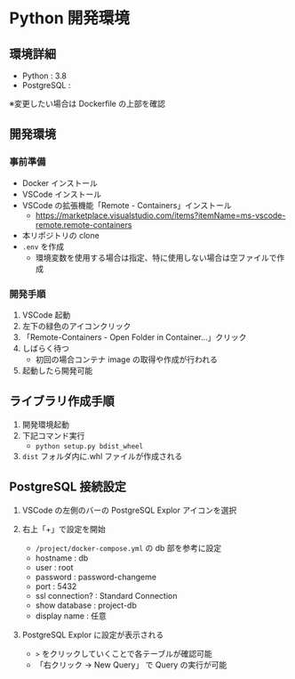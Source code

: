 # Python 開発環境

## 環境詳細

- Python : 3.8
- PostgreSQL :

※変更したい場合は Dockerfile の上部を確認

## 開発環境

### 事前準備

- Docker インストール
- VSCode インストール
- VSCode の拡張機能「Remote - Containers」インストール
  - https://marketplace.visualstudio.com/items?itemName=ms-vscode-remote.remote-containers
- 本リポジトリの clone
- `.env` を作成
  - 環境変数を使用する場合は指定、特に使用しない場合は空ファイルで作成

### 開発手順

1. VSCode 起動
2. 左下の緑色のアイコンクリック
3. 「Remote-Containers - Open Folder in Container...」クリック
4. しばらく待つ
   - 初回の場合コンテナ image の取得や作成が行われる
5. 起動したら開発可能

## ライブラリ作成手順

1. 開発環境起動
2. 下記コマンド実行
   - `python setup.py bdist_wheel`
3. `dist` フォルダ内に.whl ファイルが作成される

## PostgreSQL 接続設定

1. VSCode の左側のバーの PostgreSQL Explor アイコンを選択
2. 右上「+」で設定を開始

   - `/project/docker-compose.yml` の db 部を参考に設定
   - hostname : db
   - user : root
   - password : password-changeme
   - port : 5432
   - ssl connection? : Standard Connection
   - show database : project-db
   - display name : 任意

3. PostgreSQL Explor に設定が表示される
   - `>` をクリックしていくことで各テーブルが確認可能
   - 「右クリック -> New Query」 で Query の実行が可能
